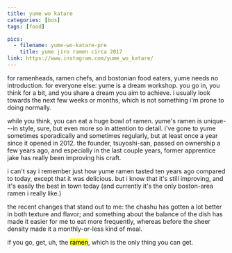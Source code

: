 ```yaml
---
title: yume wo katare
categories: [bos]
tags: [food]

pics:
  - filename: yume-wo-katare-pre
    title: yume jiro ramen circa 2017
link: https://www.instagram.com/yume_wo_katare/
---
```


for ramenheads, ramen chefs, and bostonian food eaters, yume needs no
introduction.  for everyone else: yume is a dream workshop.  you go in, you
think for a bit, and you share a dream you aim to achieve.  i usually look
towards the next few weeks or months, which is not something i'm prone to doing
normally.

while you think, you can eat a huge bowl of ramen.  yume's ramen is unique---in
style, sure, but even more so in attention to detail.  i've gone to yume
sometimes sporadically and sometimes regularly, but at least once a year since
it opened in 2012.  the founder, tsuyoshi-san, passed on ownership a few years
ago, and especially in the last couple years, former apprentice jake has really
been improving his craft.

i can't say i remember just how yume ramen tasted ten years ago compared to
today, except that it was delicious.  but i know that it's still improving, and
it's easily the best in town today (and currently it's the only boston-area
ramen i really like.)

the recent changes that stand out to me: the chashu has gotten a lot better in
both texture and flavor; and something about the balance of the dish has made
it easier for me to eat more frequently, whereas before the sheer density made
it a monthly-or-less kind of meal.

if you go, get, uh, the <mark>ramen</mark>, which is the only thing you can get.
